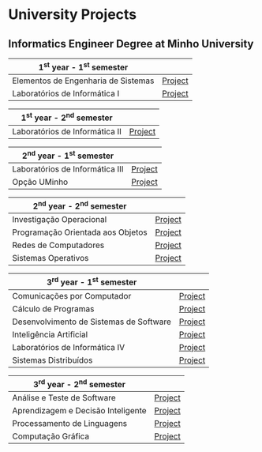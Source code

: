 # University Projects
## Informatics Engineer Degree at Minho University

| 1<sup>st</sup> year - 1<sup>st</sup> semester | |
| --- | :---: |
| Elementos de Engenharia de Sistemas | [Project](https://github.com/joanabranco/Projetos-Universidade/tree/main/1%C2%BA%20ano/1%C2%BA%20semestre/Elementos%20de%20Engenharia%20de%20Sistemas/SASUM%20Eats) |
| Laboratórios de Informática I | [Project](https://github.com/joanabranco/Projetos-Universidade/tree/main/1%C2%BA%20ano/1%C2%BA%20semestre/Laborat%C3%B3rios%20de%20Inform%C3%A1tica%20I/Pacman) |

| 1<sup>st</sup> year - 2<sup>nd</sup> semester | |
| --- | :---: |
| Laboratórios de Informática II | [Project](https://github.com/joanabranco/Projetos-Universidade/tree/main/1%C2%BA%20ano/2%C2%BA%20semestre/Laborat%C3%B3rios%20de%20Inform%C3%A1tica%20II/Calculator) |


| 2<sup>nd</sup> year - 1<sup>st</sup> semester | |
| --- | :---: |
| Laboratórios de Informática III | [Project](https://github.com/joanabranco/Projetos-Universidade/tree/main/2%C2%BA%20ano/1%C2%BA%20semestre/Laborat%C3%B3rios%20de%20Inform%C3%A1tica%20III) |
| Opção UMinho | [Project](https://github.com/joanabranco/Projetos-Universidade/tree/main/2%C2%BA%20ano/1%C2%BA%20semestre/Op%C3%A7%C3%A3o%20UMinho/Hist%C3%B3ria%20de%20uma%20foto) |


| 2<sup>nd</sup> year - 2<sup>nd</sup> semester | |
| --- | :---: |
| Investigação Operacional | [Project](https://github.com/joanabranco/Projetos-Universidade/tree/main/2%C2%BA%20ano/2%C2%BA%20semestre/Investiga%C3%A7%C3%A3o%20Operacional) |
| Programação Orientada aos Objetos | [Project](https://github.com/joanabranco/Projetos-Universidade/tree/main/2%C2%BA%20ano/2%C2%BA%20semestre/Programa%C3%A7%C3%A3o%20Orientada%20aos%20Objetos/Smart%20House) |
| Redes de Computadores | [Project](https://github.com/joanabranco/Projetos-Universidade/tree/main/2%C2%BA%20ano/2%C2%BA%20semestre/Redes%20de%20Computadores) |
| Sistemas Operativos | [Project](https://github.com/joanabranco/Projetos-Universidade/tree/main/2%C2%BA%20ano/2%C2%BA%20semestre/Sistemas%20Operativos/SDStore) |


| 3<sup>rd</sup> year - 1<sup>st</sup> semester | |
| --- | :---: |
| Comunicações por Computador | [Project](https://github.com/joanabranco/Projetos-Universidade/tree/main/3%C2%BA%20ano/1%C2%BA%20semestre/Comunica%C3%A7%C3%B5es%20por%20Computador) |
| Cálculo de Programas | [Project](https://github.com/joanabranco/Projetos-Universidade/tree/main/3%C2%BA%20ano/1%C2%BA%20semestre/C%C3%A1lculo%20de%20Programas) |
| Desenvolvimento de Sistemas de Software | [Project](https://github.com/joanabranco/Projetos-Universidade/tree/main/3%C2%BA%20ano/1%C2%BA%20semestre/Desenvolvimento%20de%20Sistemas%20de%20Software) |
| Inteligência Artificial | [Project](https://github.com/joanabranco/Projetos-Universidade/tree/main/3%C2%BA%20ano/1%C2%BA%20semestre/Intelig%C3%AAncia%20Artificial) |
| Laboratórios de Informática IV | [Project](https://github.com/joanabranco/Projetos-Universidade/tree/main/3%C2%BA%20ano/1%C2%BA%20semestre/Laborat%C3%B3rios%20de%20Inform%C3%A1tica%20IV) |
| Sistemas Distribuídos | [Project](https://github.com/joanabranco/Projetos-Universidade/tree/main/3%C2%BA%20ano/1%C2%BA%20semestre/Sistemas%20Distribu%C3%ADdos) |


| 3<sup>rd</sup> year - 2<sup>nd</sup> semester | |
| --- | :---: |
| Análise e Teste de Software | [Project](https://github.com/joanabranco/University-Projects/tree/main/3%C2%BA%20ano/2%C2%BA%20semestre/An%C3%A1lise%20e%20Teste%20de%20Software) |
| Aprendizagem e Decisão Inteligente | [Project](https://github.com/joanabranco/University-Projects/tree/main/3%C2%BA%20ano/2%C2%BA%20semestre/Aprendizagem%20e%20Decis%C3%A3o%20Inteligente) |
| Processamento de Linguagens | [Project](https://github.com/joanabranco/University-Projects/tree/main/3%C2%BA%20ano/2%C2%BA%20semestre/Processamento%20de%20Linguagens) |
| Computação Gráfica | [Project](https://github.com/joanabranco/University-Projects/tree/main/3%C2%BA%20ano/2%C2%BA%20semestre/Computa%C3%A7%C3%A3o%20Gr%C3%A1fica) |
